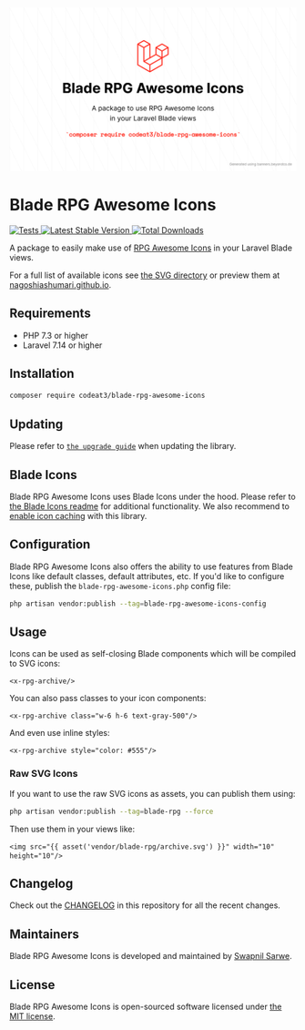 <p align="center">
    <img src="./socialcard-blade-rpg-awesome-icons.png" width="1280" title="Social Card Blade RPG Awesome Icons">
</p>

# Blade RPG Awesome Icons

<a href="https://github.com/codeat3/blade-rpg-awesome-icons/actions?query=workflow%3ATests">
    <img src="https://github.com/codeat3/blade-rpg-awesome-icons/workflows/Tests/badge.svg" alt="Tests">
</a>
<a href="https://packagist.org/packages/codeat3/blade-rpg-awesome-icons">
    <img src="https://img.shields.io/packagist/v/codeat3/blade-rpg-awesome-icons" alt="Latest Stable Version">
</a>
<a href="https://packagist.org/packages/codeat3/blade-rpg-awesome-icons">
    <img src="https://img.shields.io/packagist/dt/codeat3/blade-rpg-awesome-icons" alt="Total Downloads">
</a>

A package to easily make use of [RPG Awesome Icons](https://github.com/nagoshiashumari/rpg-awesome-raw/) in your Laravel Blade views.

For a full list of available icons see [the SVG directory](resources/svg) or preview them at [nagoshiashumari.github.io](https://nagoshiashumari.github.io/Rpg-Awesome/).

## Requirements

- PHP 7.3 or higher
- Laravel 7.14 or higher

## Installation

```bash
composer require codeat3/blade-rpg-awesome-icons
```

## Updating

Please refer to [`the upgrade guide`](UPGRADE.md) when updating the library.

## Blade Icons

Blade RPG Awesome Icons uses Blade Icons under the hood. Please refer to [the Blade Icons readme](https://github.com/blade-ui-kit/blade-icons) for additional functionality. We also recommend to [enable icon caching](https://github.com/blade-ui-kit/blade-icons#caching) with this library.

## Configuration

Blade RPG Awesome Icons also offers the ability to use features from Blade Icons like default classes, default attributes, etc. If you'd like to configure these, publish the `blade-rpg-awesome-icons.php` config file:

```bash
php artisan vendor:publish --tag=blade-rpg-awesome-icons-config
```

## Usage

Icons can be used as self-closing Blade components which will be compiled to SVG icons:

```blade
<x-rpg-archive/>
```

You can also pass classes to your icon components:

```blade
<x-rpg-archive class="w-6 h-6 text-gray-500"/>
```

And even use inline styles:

```blade
<x-rpg-archive style="color: #555"/>
```

### Raw SVG Icons

If you want to use the raw SVG icons as assets, you can publish them using:

```bash
php artisan vendor:publish --tag=blade-rpg --force
```

Then use them in your views like:

```blade
<img src="{{ asset('vendor/blade-rpg/archive.svg') }}" width="10" height="10"/>
```

## Changelog

Check out the [CHANGELOG](CHANGELOG.md) in this repository for all the recent changes.

## Maintainers

Blade RPG Awesome Icons is developed and maintained by [Swapnil Sarwe](https://swapnilsarwe.com).

## License

Blade RPG Awesome Icons is open-sourced software licensed under [the MIT license](LICENSE.md).
